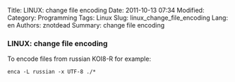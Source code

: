 Title: LINUX: change file encoding
Date: 2011-10-13 07:34
Modified: 
Category: Programming
Tags: Linux
Slug: linux_change_file_encoding
Lang: en
Authors: znotdead
Summary: change file encoding

### LINUX: change file encoding

To encode files from russian KOI8-R for example:
```
enca -L russian -x UTF-8 ./*
```
